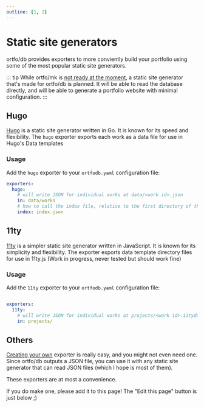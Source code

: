 ```yaml
---
outline: [1, 2]
---
```


# Static site generators

ortfo/db provides exporters to more conviently build your portfolio using some of the most popular static site generators.

::: tip
While ortfo/mk is [not ready at the moment](/guide/what-is-ortfo.md#the-plan), a static site generator that's made for ortfo/db is planned. It will be able to read the database directly, and will be able to generate a portfolio website with minimal configuration.
:::

## Hugo

[Hugo](https://gohugo.io) is a static site generator written in Go. It is known for its speed and flexibility. The `hugo` exporter exports each work as a data file for use in Hugo's Data templates


### Usage

Add the `hugo` exporter to your `ortfodb.yaml` configuration file:

```yaml
exporters:
  hugo:
    # will write JSON for individual works at data/<work id>.json
    in: data/works
    # how to call the index file, relative to the first directory of the `in`
    index: index.json
```

## 11ty <Badge type=warning text=Experimental />

[11ty](https://www.11ty.dev) is a simpler static site generator written in JavaScript. It is known for its simplicity and flexibility. The exporter exports data template directory files for use in 11ty.js (Work in progress, never tested but should work fine)

### Usage

Add the `11ty` exporter to your `ortfodb.yaml` configuration file:

```yaml

exporters:
  11ty:
    # will write JSON for individual works at projects/<work id>.11tydata.json
    in: projects/
```

## Others

[Creating your own](./development.md) exporter is really easy, and you might not even need one. Since ortfo/db outputs a JSON file, you can use it with any static site generator that can read JSON files (which I hope is most of them).

These exporters are at most a convenience.

If you do make one, please add it to this page! The "Edit this page" button is just below ;)
